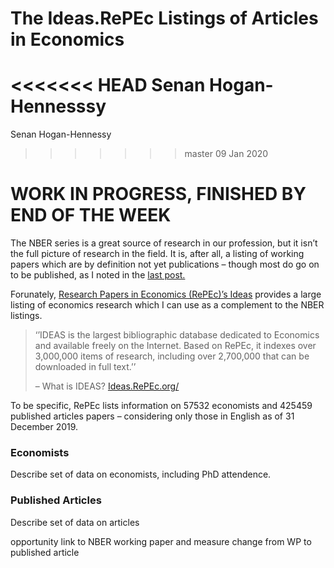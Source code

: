 The Ideas.RePEc Listings of Articles in Economics
================
<<<<<<< HEAD
Senan Hogan-Hennesssy
=======
Senan Hogan-Hennessy
>>>>>>> master
09 Jan 2020

# WORK IN PROGRESS, FINISHED BY END OF THE WEEK

The NBER series is a great source of research in our profession, but it
isn’t the full picture of research in the field. It is, after all, a
listing of working papers which are by definition not yet publications –
though most do go on to be published, as I noted in the [last
post.](http://htmlpreview.github.io/?https://github.com/shoganhennessy/Econ_text_data/blob/master/Blog_post_exploration/1_NBER_working_papers.html)

Forunately, [Research Papers in Economics (RePEc)’s
Ideas](https://ideas.repec.org/) provides a large listing of economics
research which I can use as a complement to the NBER listings.

> ‘’IDEAS is the largest bibliographic database dedicated to Economics
> and available freely on the Internet. Based on RePEc, it indexes over
> 3,000,000 items of research, including over 2,700,000 that can be
> downloaded in full text.’’
> 
> – What is IDEAS? [Ideas.RePEc.org/](https://ideas.repec.org/)

To be specific, RePEc lists information on 57532 economists and 425459
published articles papers – considering only those in English as of 31
December 2019.

### Economists

Describe set of data on economists, including PhD attendence.

### Published Articles

Describe set of data on articles

opportunity link to NBER working paper and measure change from WP to
published article
